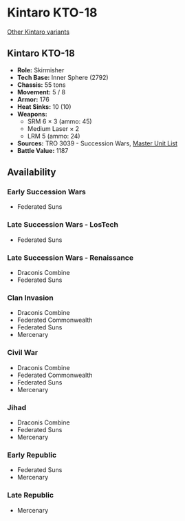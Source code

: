 # Kintaro KTO-18

[Other Kintaro variants](../kintaro.md)

## Kintaro KTO-18
- **Role:** Skirmisher
- **Tech Base:** Inner Sphere (2792)
- **Chassis:** 55 tons
- **Movement:** 5 / 8
- **Armor:** 176
- **Heat Sinks:** 10 (10)
- **Weapons:**
  - SRM 6 × 3 (ammo: 45)
  - Medium Laser × 2
  - LRM 5 (ammo: 24)
- **Sources:** TRO 3039 - Succession Wars, [Master Unit List](http://masterunitlist.info/Unit/Details/1790/kintaro-kto-18)
- **Battle Value:** 1187

## Availability

### Early Succession Wars
- Federated Suns

### Late Succession Wars - LosTech
- Federated Suns

### Late Succession Wars - Renaissance
- Draconis Combine
- Federated Suns

### Clan Invasion
- Draconis Combine
- Federated Commonwealth
- Federated Suns
- Mercenary

### Civil War
- Draconis Combine
- Federated Commonwealth
- Federated Suns
- Mercenary

### Jihad
- Draconis Combine
- Federated Suns
- Mercenary

### Early Republic
- Federated Suns
- Mercenary

### Late Republic
- Mercenary

